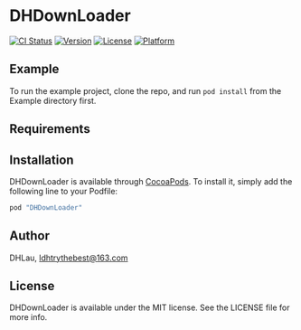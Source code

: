 # DHDownLoader

[![CI Status](http://img.shields.io/travis/DHLau/DHDownLoader.svg?style=flat)](https://travis-ci.org/DHLau/DHDownLoader)
[![Version](https://img.shields.io/cocoapods/v/DHDownLoader.svg?style=flat)](http://cocoapods.org/pods/DHDownLoader)
[![License](https://img.shields.io/cocoapods/l/DHDownLoader.svg?style=flat)](http://cocoapods.org/pods/DHDownLoader)
[![Platform](https://img.shields.io/cocoapods/p/DHDownLoader.svg?style=flat)](http://cocoapods.org/pods/DHDownLoader)

## Example

To run the example project, clone the repo, and run `pod install` from the Example directory first.

## Requirements

## Installation

DHDownLoader is available through [CocoaPods](http://cocoapods.org). To install
it, simply add the following line to your Podfile:

```ruby
pod "DHDownLoader"
```

## Author

DHLau, ldhtrythebest@163.com

## License

DHDownLoader is available under the MIT license. See the LICENSE file for more info.
